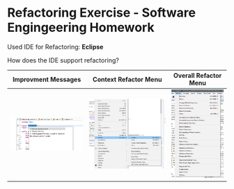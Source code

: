 # Refactoring Exercise - Software Engingeering Homework

Used IDE for Refactoring: **Eclipse** 

How does the IDE support refactoring?

Improvment Messages | Context Refactor Menu | Overall Refactor Menu
------------ | ------------- | ------------
![EclipseScreenshot1][]| ![EclipseScreenshot2][] | ![EclipseScreenshot3][] |

<!-- Link Definitions -->
[EclipseScreenshot1]:https://raw.githubusercontent.com/DavidLehmann/refactoring_exercise/master/EclipseRefactorMessages.PNG
[EclipseScreenshot2]:https://raw.githubusercontent.com/DavidLehmann/refactoring_exercise/master/EclipseRefactorMenu.PNG
[EclipseScreenshot3]:https://raw.githubusercontent.com/DavidLehmann/refactoring_exercise/master/EclipseRefactorMenu2.PNG
